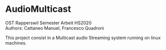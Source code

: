# AudioMulticast

OST Rapperswil Semester Arbeit HS2020  
Authors: Cattaneo Manuel, Francesco Quadroni


This project consist in a Multicast audio Streaming system running on linux machines.
